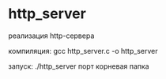 # http_server
реализация http-сервера 

компиляция: gcc http_server.c -o http_server

запуск: ./http_server порт        корневая папка
